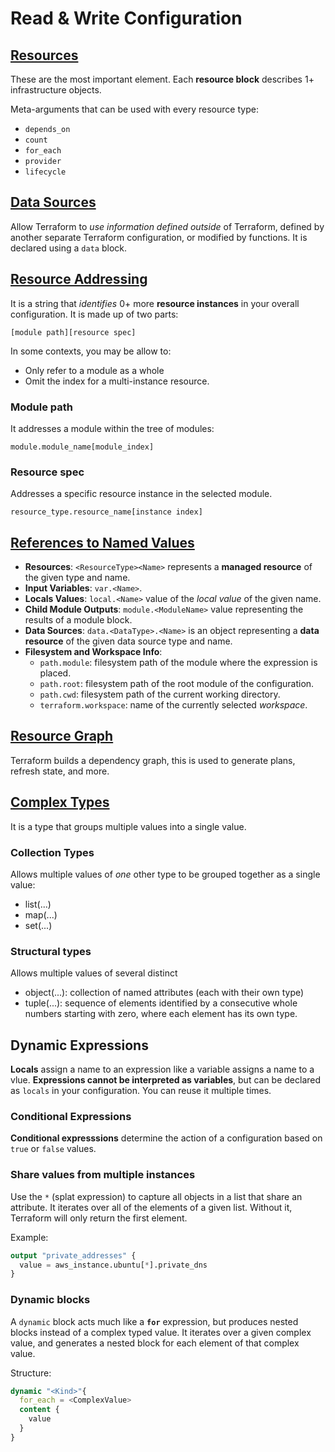 # Read & Write Configuration

## [Resources](https://www.terraform.io/language/resources)
These are the most important element. Each **resource block** describes 1+ infrastructure objects.

Meta-arguments that can be used with every resource type:
- `depends_on`
- `count`
- `for_each`
- `provider`
- `lifecycle`

## [Data Sources](https://www.terraform.io/language/data-sources)
Allow Terraform to *use information defined outside* of Terraform, defined by another separate Terraform configuration, or modified by functions. It is declared using a `data` block.

## [Resource Addressing](https://www.terraform.io/cli/state/resource-addressing)
It is a string that *identifies* 0+ more **resource instances** in your overall configuration. It is made up of two parts:
```
[module path][resource spec]
```

In some contexts, you may be allow to:
- Only refer to a module as a whole
- Omit the index for a multi-instance resource.

### Module path
It addresses a module within the tree of modules:
```
module.module_name[module_index]
```

### Resource spec
Addresses a specific resource instance in the selected module.

```
resource_type.resource_name[instance index]
```

## [References to Named Values](https://www.terraform.io/language/expressions/references)
- **Resources**: `<ResourceType><Name>` represents a **managed resource** of the given type and name.
- **Input Variables**: `var.<Name>`.
- **Locals Values**: `local.<Name>` value of the *local value* of the given name.
- **Child Module Outputs**: `module.<ModuleName>` value representing the results of a module block.
- **Data Sources**: `data.<DataType>.<Name>` is an object representing a **data resource** of the given data source type and name. 
- **Filesystem and Workspace Info**: 
    - `path.module`: filesystem path of the module where the expression is placed.
    - `path.root`: filesystem path of the root module of the configuration.
    - `path.cwd`: filesystem path of the current working directory. 
    - `terraform.workspace`: name of the currently selected *workspace*.

## [Resource Graph](https://www.terraform.io/internals/graph)
Terraform builds a dependency graph, this is used to generate plans, refresh state, and more.

## [Complex Types](https://www.terraform.io/language/expressions/type-constraints#complex-types)
It is a type that groups multiple values into a single value.

### Collection Types
Allows multiple values of *one* other type to be grouped together as a single value:
- list(...)
- map(...)
- set(...)

### Structural types
Allows multiple values of several distinct
- object(...): collection of named attributes (each with their own type)
- tuple(...): sequence of elements identified by a consecutive whole numbers starting with zero, where each element has its own type.

## Dynamic Expressions
**Locals** assign a name to an expression like a variable assigns a name to a vlue. **Expressions cannot be interpreted as variables**, but can be declared as `locals` in your configuration. You can reuse it multiple times.

### Conditional Expressions
**Conditional expresssions** determine the action of a configuration based on `true` or `false` values. 

### Share values from multiple instances
Use the `*` (splat expression) to capture all objects in a list that share an attribute. It iterates over all of the elements of a given list. Without it, Terraform will only return the first element.

Example:
```tf
output "private_addresses" {
  value = aws_instance.ubuntu[*].private_dns
}
```

### Dynamic blocks
A `dynamic` block acts much like a **`for`** expression, but produces nested blocks instead of a complex typed value. It iterates over a given complex value, and generates a nested block for each element of that complex value.

Structure:
```tf
dynamic "<Kind>"{
  for_each = <ComplexValue>
  content {
    value  
  }  
}
```

